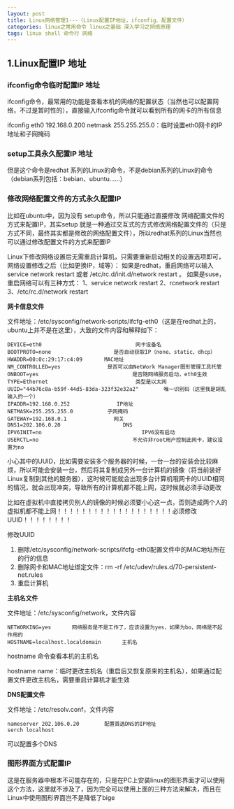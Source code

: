 ```yaml
---
layout: post
title: Linux网络管理1---（Linux配置IP地址，ifconfig、配置文件）
categories: linux之常用命令 linux之基础 深入学习之网络原理
tags: linux shell 命令行 网络
---
```



## 1.Linux配置IP 地址

### ifconfig命令临时配置IP 地址

ifconfig命令，最常用的功能是查看本机的网络的配置状态（当然也可以配置网络，不过是暂时性的），直接输入ifconfig命令就可以看到所有的网卡的所有信息

ifconfig eth0 192.168.0.200 netmask 255.255.255.0：临时设置eth0网卡的IP 地址和子网掩码

### setup工具永久配置IP 地址

但是这个命令是redhat 系列的Linux的命令，不是debian系列的Linux的命令（debian系列包括：bebian、ubuntu……）

### 修改网络配置文件的方式永久配置IP

比如在ubuntu中，因为没有 setup命令，所以只能通过直接修改 网络配置文件的方式来配置IP，其实setup 就是一种通过交互式的方式修改网络配置文件的（只是方式不同，最终其实都是修改的网络配置文件），所以redhat系列的Linux当然也可以通过修改配置文件的方式来配置IP

Linux下修改网络设置后无需重启计算机，只需要重新启动相关的设置选项即可，网络设置修改之后（比如更换IP，域等）： 如果是redhat，重启网络可以输入 service network restart 或者 /etc/rc.d/init.d/network restart 。 如果是suse，重启网络可以有三种方式： 1、service network restart 2、rcnetwork restart 3、/etc/rc.d/network restart

**网卡信息文件**

文件地址：/etc/sysconfig/network-scripts/ifcfg-eth0（这是在redhat上的，ubuntu上并不是在这里），大致的文件内容和解释如下：

    DEVICE=eth0                              网卡设备名
    BOOTPROTO=none                    是否自动获取IP（none、static、dhcp）
    HWADDR=00:0c:29:17:c4:09       MAC地址
    NM_CONTROLLED=yes               是否可以由NetWork Manager图形管理工具托管
    ONBOOT=yes                              是否随网络服务启动，eth0生效
    TYPE=Ethernet                            类型是以太网
    UUID="44b76c8a-b59f-44d5-83da-323f32e32a2"        唯一识别码（这里我是胡乱输入的一个）
    IPADDR=192.168.0.252               IP地址
    NETMASK=255.255.255.0           子网掩码
    GATEWAY=192.168.0.1               网关
    DNS1=202.106.0.20                    DNS
    IPV6INIT=no                                IPV6没有启动
    USERCTL=no                              不允许非root用户控制此网卡，建议设置为no

小心其中的UUID，比如需要安装多个服务器的时候，一台一台的安装会比较麻烦，所以可能会安装一台，然后将其复制成另外一台计算机的镜像（将当前装好Linux复制到其他的服务器），这时候可能就会出现多台计算机哦网卡的UUID相同的情况，就会出现冲突，导致所有的计算机都不能上网，这时候就必须手动更改

比如在虚拟机中直接拷贝别人的镜像的时候必须要小心这一点，否则造成两个人的虚拟机都不能上网！！！！！！！！！！！！！！！！！！！必须修改UUID！！！！！！！！

修改UUID

1. 删除/etc/sysconfig/network-scripts/ifcfg-eth0配置文件中的MAC地址所在的行的信息
2. 删除网卡和MAC地址绑定文件：rm -rf /etc/udev/rules.d/70-persistent-net.rules
3. 重启计算机

**主机名文件**

文件地址：/etc/sysconfig/network，文件内容

    NETWORKING=yes　　　　网络服务是不是工作了，应该设置为yes，如果为bo，网络是不起作用的
    HOSTNAME=localhost.localdomain　　　　主机名

hostname 命令查看本机的主机名

hostname name：临时更改主机名（重启后又恢复原来的主机名），如果通过配置文件更改主机名，需要重启计算机才能生效

**DNS配置文件**

文件地址：/etc/resolv.conf，文件内容

    nameserver 202.106.0.20        配置首选DNS的IP地址
    serch localhost

可以配置多个DNS

### 图形界面方式配置IP

这是在服务器中根本不可能存在的，只是在PC上安装linux的图形界面才可以使用这个方法，这里就不涉及了，因为完全可以使用上面的三种方法来解决，而且在Linux中使用图形界面岂不是降低了bige

 